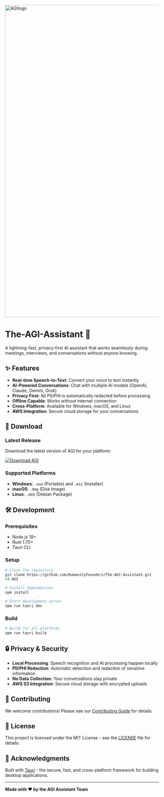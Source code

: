 <img width="1024" height="1024" alt="AGIlogo" src="https://ibb.co/s9m973HL" />

# The-AGI-Assistant 🚀

A lightning-fast, privacy-first AI assistant that works seamlessly during meetings, interviews, and conversations without anyone knowing.

## ✨ Features

- **Real-time Speech-to-Text**: Convert your voice to text instantly
- **AI-Powered Conversations**: Chat with multiple AI models (OpenAI, Claude, Gemini, Grok)
- **Privacy First**: All PII/PHI is automatically redacted before processing
- **Offline Capable**: Works without internet connection
- **Cross-Platform**: Available for Windows, macOS, and Linux
- **AWS Integration**: Secure cloud storage for your conversations

## 🚀 Download

### Latest Release
Download the latest version of AGI for your platform:

[![Download AGI](https://img.shields.io/badge/Download-AGI-blue?style=for-the-badge&logo=github)](https://github.com/humanityfounders/The-AGI-Assistant/releases/latest)

### Supported Platforms
- **Windows**: `.exe` (Portable) and `.msi` (Installer)
- **macOS**: `.dmg` (Disk Image)
- **Linux**: `.deb` (Debian Package)

## 🛠️ Development

### Prerequisites
- Node.js 18+
- Rust 1.70+
- Tauri CLI

### Setup
```bash
# Clone the repository
git clone https://github.com/HumanityFounders/The-AGI-Assistant.git
cd AGI

# Install dependencies
npm install

# Start development server
npm run tauri dev
```

### Build
```bash
# Build for all platforms
npm run tauri build
```

## 🔒 Privacy & Security

- **Local Processing**: Speech recognition and AI processing happen locally
- **PII/PHI Redaction**: Automatic detection and redaction of sensitive information
- **No Data Collection**: Your conversations stay private
- **AWS S3 Integration**: Secure cloud storage with encrypted uploads

## 🤝 Contributing

We welcome contributions! Please see our [Contributing Guide](CONTRIBUTING.md) for details.

## 📄 License

This project is licensed under the MIT License - see the [LICENSE](LICENSE) file for details.

## 🙏 Acknowledgments

Built with [Tauri](https://tauri.app/) - the secure, fast, and cross-platform framework for building desktop applications.

---

**Made with ❤️ by the AGI Assistant Team**
